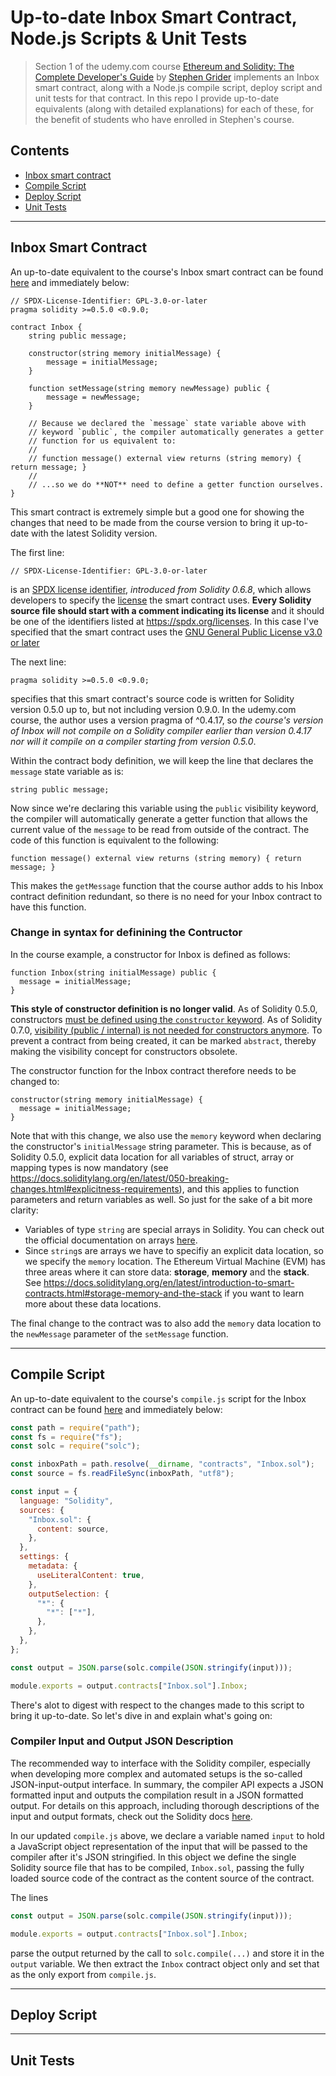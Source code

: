 # Up-to-date Inbox Smart Contract, Node.js Scripts & Unit Tests

> Section 1 of the udemy.com course [Ethereum and Solidity: The Complete Developer's Guide](https://www.udemy.com/course/ethereum-and-solidity-the-complete-developers-guide/) by [Stephen Grider](https://www.udemy.com/user/sgslo/) implements an Inbox smart contract, along with a Node.js compile script, deploy script and unit tests for that contract. In this repo I provide up-to-date equivalents (along with detailed explanations) for each of these, for the benefit of students who have enrolled in Stephen's course.

## Contents

- [Inbox smart contract](#inbox-smart-contract)
- [Compile Script](#compile-script)
- [Deploy Script](#deploy-script)
- [Unit Tests](#unit-tests)

<p align="center"><hr /></p>

## Inbox Smart Contract

An up-to-date equivalent to the course's Inbox smart contract can be found [here](./contracts/Inbox.sol) and immediately below:

```solidity
// SPDX-License-Identifier: GPL-3.0-or-later
pragma solidity >=0.5.0 <0.9.0;

contract Inbox {
    string public message;

    constructor(string memory initialMessage) {
        message = initialMessage;
    }

    function setMessage(string memory newMessage) public {
        message = newMessage;
    }

    // Because we declared the `message` state variable above with
    // keyword `public`, the compiler automatically generates a getter
    // function for us equivalent to:
    //
    // function message() external view returns (string memory) { return message; }
    //
    // ...so we do **NOT** need to define a getter function ourselves.
}
```

This smart contract is extremely simple but a good one for showing the changes that need to be made from the course version to bring it up-to-date with the latest Solidity version.

The first line:

```solidity
// SPDX-License-Identifier: GPL-3.0-or-later
```

is an [SPDX license identifier](https://docs.soliditylang.org/en/v0.6.8/layout-of-source-files.html?highlight=spdx#spdx-license-identifier), _introduced from Solidity 0.6.8_, which allows developers to specify the [license](https://spdx.org/licenses) the smart contract uses. **Every Solidity source file should start with a comment indicating its license** and it should be one of the identifiers listed at https://spdx.org/licenses. In this case I've specified that the smart contract uses the [GNU General Public License v3.0 or later](https://spdx.org/licenses/GPL-3.0-or-later.html)

The next line:

```solidity
pragma solidity >=0.5.0 <0.9.0;
```

specifies that this smart contract's source code is written for Solidity version 0.5.0 up to, but not including version 0.9.0. In the udemy.com course, the author uses a version pragma of ^0.4.17, so _the course's version of Inbox will not compile on a Solidity compiler earlier than version 0.4.17 nor will it compile on a compiler starting from version 0.5.0_.

Within the contract body definition, we will keep the line that declares the `message` state variable as is:

```solidity
string public message;
```

Now since we're declaring this variable using the `public` visibility keyword, the compiler will automatically generate a getter function that allows the current value of the `message` to be read from outside of the contract. The code of this function is equivalent to the following:

```solidity
function message() external view returns (string memory) { return message; }
```

This makes the `getMessage` function that the course author adds to his Inbox contract definition redundant, so there is no need for your Inbox contract to have this function.

### Change in syntax for definining the Contructor

In the course example, a constructor for Inbox is defined as follows:

```solidity
function Inbox(string initialMessage) public {
  message = initialMessage;
}
```

**This style of constructor definition is no longer valid**. As of Solidity 0.5.0, constructors [must be defined using the `constructor` keyword](https://docs.soliditylang.org/en/latest/050-breaking-changes.html#constructors). As of Solidity 0.7.0, [visibility (public / internal) is not needed for constructors anymore](https://docs.soliditylang.org/en/latest/050-breaking-changes.html#constructors). To prevent a contract from being created, it can be marked `abstract`, thereby making the visibility concept for constructors obsolete.

The constructor function for the Inbox contract therefore needs to be changed to:

```solidity
constructor(string memory initialMessage) {
  message = initialMessage;
}
```

Note that with this change, we also use the `memory` keyword when declaring the constructor's `initialMessage` string parameter. This is because, as of Solidity 0.5.0, explicit data location for all variables of struct, array or mapping types is now mandatory (see https://docs.soliditylang.org/en/latest/050-breaking-changes.html#explicitness-requirements), and this applies to function parameters and return variables as well. So just for the sake of a bit more clarity:

- Variables of type `string` are special arrays in Solidity. You can check out the official documentation on arrays [here](https://docs.soliditylang.org/en/latest/types.html#arrays).
- Since `string`s are arrays we have to specifiy an explicit data location, so we specify the `memory` location. The Ethereum Virtual Machine (EVM) has three areas where it can store data: **storage**, **memory** and the **stack**. See https://docs.soliditylang.org/en/latest/introduction-to-smart-contracts.html#storage-memory-and-the-stack if you want to learn more about these data locations.

The final change to the contract was to also add the `memory` data location to the `newMessage` parameter of the `setMessage` function.

<p align="center"><hr /></p>

## Compile Script

An up-to-date equivalent to the course's `compile.js` script for the Inbox contract can be found [here](./compile.js) and immediately below:

```js
const path = require("path");
const fs = require("fs");
const solc = require("solc");

const inboxPath = path.resolve(__dirname, "contracts", "Inbox.sol");
const source = fs.readFileSync(inboxPath, "utf8");

const input = {
  language: "Solidity",
  sources: {
    "Inbox.sol": {
      content: source,
    },
  },
  settings: {
    metadata: {
      useLiteralContent: true,
    },
    outputSelection: {
      "*": {
        "*": ["*"],
      },
    },
  },
};

const output = JSON.parse(solc.compile(JSON.stringify(input)));

module.exports = output.contracts["Inbox.sol"].Inbox;
```

There's alot to digest with respect to the changes made to this script to bring it up-to-date. So let's dive in and explain what's going on:

### Compiler Input and Output JSON Description

The recommended way to interface with the Solidity compiler, especially when developing more complex and automated setups is the so-called JSON-input-output interface. In summary, the compiler API expects a JSON formatted input and outputs the compilation result in a JSON formatted output. For details on this approach, including thorough descriptions of the input and output formats, check out the Solidity docs [here](https://docs.soliditylang.org/en/latest/using-the-compiler.html#compiler-input-and-output-json-description).

In our updated `compile.js` above, we declare a variable named `input` to hold a JavaScript object representation of the input that will be passed to the compiler after it's JSON stringified. In this object we define the single Solidity source file that has to be compiled, `Inbox.sol`, passing the fully loaded source code of the contract as the content source of the contract.

The lines

```js
const output = JSON.parse(solc.compile(JSON.stringify(input)));

module.exports = output.contracts["Inbox.sol"].Inbox;
```

parse the output returned by the call to `solc.compile(...)` and store it in the `output` variable. We then extract the `Inbox` contract object only and set that as the only export from `compile.js`.

<p align="center"><hr /></p>

## Deploy Script

<p align="center"><hr /></p>

## Unit Tests
